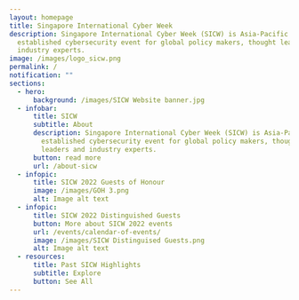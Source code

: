 ```yaml
---
layout: homepage
title: Singapore International Cyber Week
description: Singapore International Cyber Week (SICW) is Asia-Pacific’s most
  established cybersecurity event for global policy makers, thought leaders and
  industry experts.
image: /images/logo_sicw.png
permalink: /
notification: ""
sections:
  - hero:
      background: /images/SICW Website banner.jpg
  - infobar:
      title: SICW
      subtitle: About
      description: Singapore International Cyber Week (SICW) is Asia-Pacific’s most
        established cybersecurity event for global policy makers, thought
        leaders and industry experts.
      button: read more
      url: /about-sicw
  - infopic:
      title: SICW 2022 Guests of Honour
      image: /images/GOH 3.png
      alt: Image alt text
  - infopic:
      title: SICW 2022 Distinguished Guests
      button: More about SICW 2022 events
      url: /events/calendar-of-events/
      image: /images/SICW Distinguised Guests.png
      alt: Image alt text
  - resources:
      title: Past SICW Highlights
      subtitle: Explore
      button: See All
---
```

